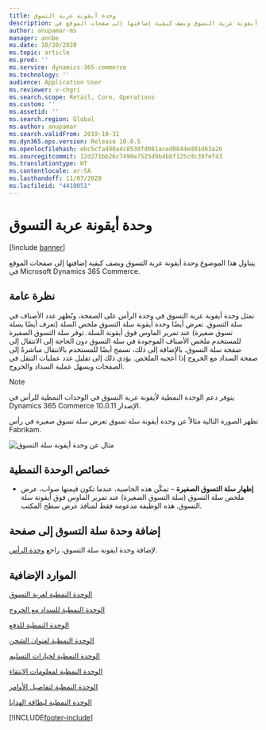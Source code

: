 ```yaml
---
title: وحدة أيقونة عربة التسوق
description: يتناول هذا الموضوع وحدة أيقونة عربة التسوق ويصف كيفية إضافتها إلى صفحات الموقع في Microsoft Dynamics 365 Commerce.
author: anupamar-ms
manager: annbe
ms.date: 10/20/2020
ms.topic: article
ms.prod: ''
ms.service: dynamics-365-commerce
ms.technology: ''
audience: Application User
ms.reviewer: v-chgri
ms.search.scope: Retail, Core, Operations
ms.custom: ''
ms.assetid: ''
ms.search.region: Global
ms.author: anupamar
ms.search.validFrom: 2019-10-31
ms.dyn365.ops.version: Release 10.0.5
ms.openlocfilehash: ebc5cfa490a4c8538fd081aced0844ed01d63a26
ms.sourcegitcommit: 12d271bb26c7490e7525d9b4bbf125cdc39fef43
ms.translationtype: HT
ms.contentlocale: ar-SA
ms.lasthandoff: 11/07/2020
ms.locfileid: "4410051"
---
```

# <a name="cart-icon-module"></a>وحدة أيقونة عربة التسوق

[!include [banner](includes/banner.md)]

يتناول هذا الموضوع وحدة أيقونة عربة التسوق ويصف كيفية إضافتها إلى صفحات الموقع في Microsoft Dynamics 365 Commerce.

## <a name="overview"></a>نظرة عامة

تمثل وحدة أيقونة عربة التسوق في وحدة الرأس على الصفحة، وتُظهر عدد الأصناف في سلة التسوق. تعرض أيضًا وحدة أيقونة سلة التسوق ملخص السلة (تعرف أيضًا بسلة تسوق صغيرة) عند تمرير الماوس فوق أيقونة السلة. توفر سلة التسوق الصغيرة للمستخدم ملخص الأصناف الموجودة في سلة التسوق دون الحاجة إلى الانتقال إلى صفحة سلة التسوق. بالإضافة إلى ذلك، تسمح أيضًا للمستخدم بالانتقال مباشرةً إلى صفحة السداد مع الخروج إذا أعجبه الملخص. يؤدي ذلك إلى تقليل عدد عمليات التنقل في الصفحات ويسهل عملية السداد والخروج. 

> [!NOTE]
> يتوفر دعم الوحدة النمطية لأيقونة عربة التسوق في الوحدات النمطية للرأس في Dynamics 365 Commerce الإصدار 10.0.11.

تظهر الصورة التالية مثالاً عن وحدة أيقونة سلة تسوق تعرض سلة تسوق صغيرة في رأس Fabrikam.

![مثال عن وحدة أيقونة سلة التسوق](./media/ecommerce-Minicart.PNG)

## <a name="module-properties"></a>خصائص الوحدة النمطية

- **إظهار سلة التسوق الصغيرة** – تمكّن هذه الخاصية، عندما تكون قيمتها صواب، عرض ملخص سلة التسوق (سلة التسوق الصغيرة) عند تمرير الماوس فوق أيقونة سلة التسوق. هذه الوظيفة مدعومة فقط لمنافذ عرض سطح المكتب.

## <a name="add-a-cart-icon-module-to-a-page"></a>إضافة وحدة سلة التسوق إلى صفحة

لإضافة وحدة ايقونة سلة التسوق، راجع [وحدة الرأس](author-header-module.md).

## <a name="additional-resources"></a>الموارد الإضافية

[الوحدة النمطية لعربة التسوق](add-cart-module.md)

[الوحدة النمطية للسداد مع الخروج](add-checkout-module.md)

[الوحدة النمطية للدفع](payment-module.md)

[الوحدة النمطية لعنوان الشحن](ship-address-module.md)

[الوحدة النمطية لخيارات التسليم](delivery-options-module.md)

[الوحدة النمطية لمعلومات الانتقاء](pickup-info-module.md)

[الوحدة النمطية لتفاصيل الأوامر](order-confirmation-module.md)

[الوحدة النمطية لبطاقة الهدايا](add-giftcard.md)


[!INCLUDE[footer-include](../includes/footer-banner.md)]